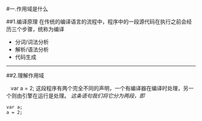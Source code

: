 #一.作用域是什么

##1.编译原理
在传统的编译语言的流程中，程序中的一段源代码在执行之前会经历三个步骤，统称为编译
+ 分词/词法分析
+ 解析/语法分析
+ 代码生成

***
##2.理解作用域

    var a = 2;
这段程序有两个完全不同的声明，一个有编译器在编译时处理，另一个则由引擎在运行是处理。
*这条语句我们将它分为两段，即*

    var a;
    a = 2;
